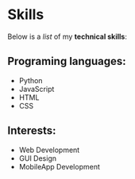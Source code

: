 # Skills

Below is a _list_ of my **technical skills**:

## Programing languages:
- Python
- JavaScript
- HTML 
- CSS

## Interests:
- Web Development
- GUI Design
- MobileApp Development
